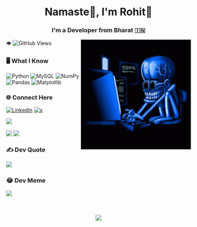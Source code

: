 <!-- Your Name -->
<h1 align="center">Namaste🙏, I'm Rohit👋</h1>
<!-- Introduction -->
<h3 align="center">I'm a Developer from Bharat 🇮🇳</h3>
<!-- gif -->
<img align="right" alt="Coding" width="300" src="./tenor.gif">

<!-- Visitor count -->
👁️ 
![GitHub Views](https://komarev.com/ghpvc/?username=kusrohit)</br>
<!-- Skills -->
### 🖥️ What I Know
![Python](https://img.shields.io/badge/python-3670A0?style=for-the-badge&logo=python&logoColor=ffdd54) 
![MySQL](https://img.shields.io/badge/mysql-%2300000f.svg?style=for-the-badge&logo=mysql&logoColor=white) 
![NumPy](https://img.shields.io/badge/numpy-%23013243.svg?style=for-the-badge&logo=numpy&logoColor=white) 
![Pandas](https://img.shields.io/badge/pandas-%23150458.svg?style=for-the-badge&logo=pandas&logoColor=white) 
![Matplotlib](https://img.shields.io/badge/Matplotlib-%23ffffff.svg?style=for-the-badge&logo=Matplotlib&logoColor=black)</br>
<!-- Socials -->
### 🌐 Connect Here
[![LinkedIn](https://img.shields.io/badge/LinkedIn-%230077B5.svg?logo=linkedin&logoColor=black)](https://linkedin.com/in/kushrohit) 
[![x](https://img.shields.io/badge/X-black.svg?logo=twitter&logoColor=white)](https://x.com/kushtwts)</br>
<!-- Top Skill -->
![](https://github-readme-stats.vercel.app/api/top-langs/?username=kusrohit&theme=blue-green&hide_border=false&include_all_commits=true&count_private=true&layout=compact)
<!-- GitHub Stats -->
![](https://github-readme-stats.vercel.app/api?username=kusrohit&theme=blue-green&hide_border=false&include_all_commits=true&count_private=true)
![](https://github-readme-streak-stats.herokuapp.com/?user=kusrohit&theme=blue-green&hide_border=false)<br/>

### ✍️ Dev Quote
![](https://quotes-github-readme.vercel.app/api?type=horizontal&theme=radical)

### 😂 Dev Meme
<img src='https://randommeme-five.vercel.app/' style="height: 400px;"/>
</br>
</br>
</br>
<!-- Footer -->
<p align="center">
  <img src="https://img.shields.io/badge/Built%20By-Rohit-blue?style=for-the-badge">
</p>

